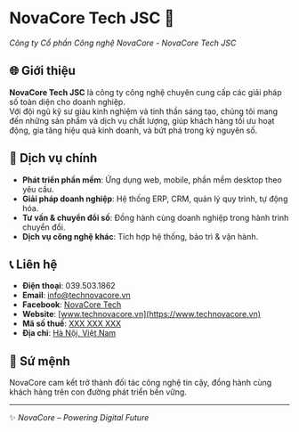 # NovaCore Tech JSC 🚀  
*Công ty Cổ phần Công nghệ NovaCore - NovaCore Tech JSC*  

## 🌐 Giới thiệu  
**NovaCore Tech JSC** là công ty công nghệ chuyên cung cấp các giải pháp số toàn diện cho doanh nghiệp.  
Với đội ngũ kỹ sư giàu kinh nghiệm và tinh thần sáng tạo, chúng tôi mang đến những sản phẩm và dịch vụ chất lượng, giúp khách hàng tối ưu hoạt động, gia tăng hiệu quả kinh doanh, và bứt phá trong kỷ nguyên số.  

## 💼 Dịch vụ chính  
- **Phát triển phần mềm**: Ứng dụng web, mobile, phần mềm desktop theo yêu cầu.  
- **Giải pháp doanh nghiệp**: Hệ thống ERP, CRM, quản lý quy trình, tự động hóa.  
- **Tư vấn & chuyển đổi số**: Đồng hành cùng doanh nghiệp trong hành trình chuyển đổi.  
- **Dịch vụ công nghệ khác**: Tích hợp hệ thống, bảo trì & vận hành.  

## 📞 Liên hệ  
- **Điện thoại**: 039.503.1862
- **Email**: info@technovacore.vn  
- **Facebook**: [NovaCore Tech](https://facebook.com/novacore)  
- **Website**: [www.technovacore.vn](https://www.technovacore.vn)
- **Mã số thuế**: [XXX XXX XXX](https://www.technovacore.vn)
- **Địa chỉ**: [Hà Nội, Việt Nam](https://www.technovacore.vn)  

## 🎯 Sứ mệnh  
NovaCore cam kết trở thành đối tác công nghệ tin cậy, đồng hành cùng khách hàng trên con đường phát triển bền vững.  

---

✨ *NovaCore – Powering Digital Future*
